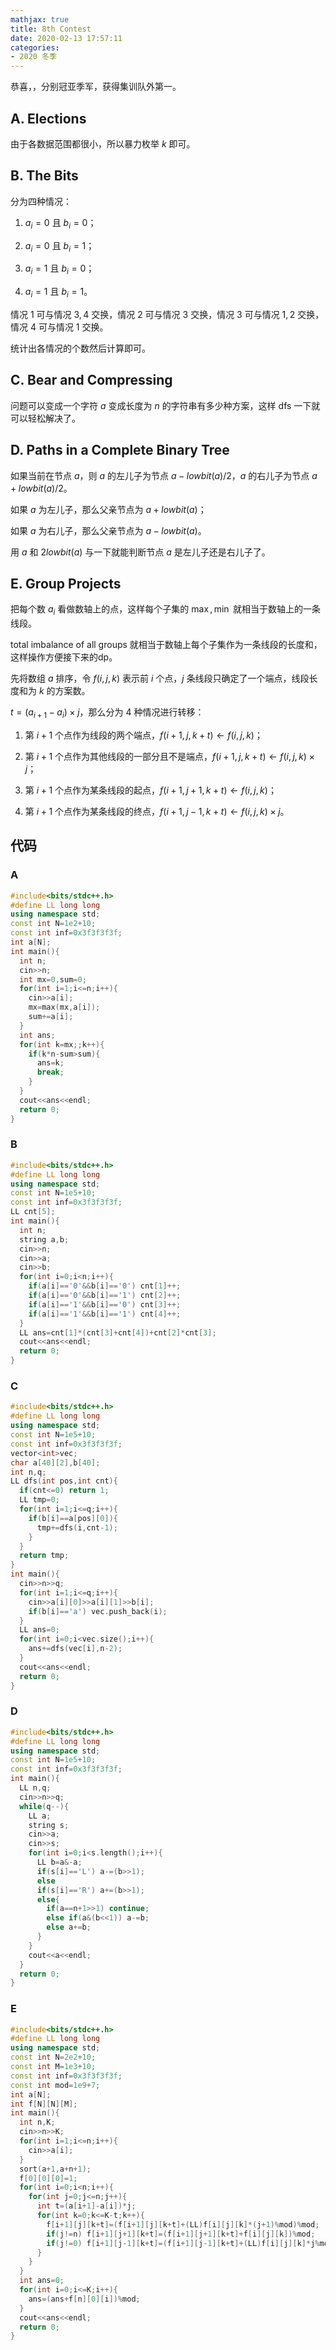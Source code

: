 ```yaml
---
mathjax: true
title: 8th Contest
date: 2020-02-13 17:57:11
categories:
- 2020 冬季
---
```


恭喜，，分别冠亚季军，获得集训队外第一。

## A. Elections

由于各数据范围都很小，所以暴力枚举 $k$ 即可。

## B. The Bits

分为四种情况：

1. $a_i=0$ 且 $b_i=0$；

2. $a_i=0$ 且 $b_i=1$；

3. $a_i=1$ 且 $b_i=0$；

4. $a_i=1$ 且 $b_i=1$。

情况 $1$ 可与情况 $3,4$ 交换，情况 $2$ 可与情况 $3$ 交换，情况 $3$ 可与情况 $1,2$ 交换，情况 $4$ 可与情况 $1$ 交换。

统计出各情况的个数然后计算即可。

## C. Bear and Compressing

问题可以变成一个字符 $a$ 变成长度为 $n$ 的字符串有多少种方案，这样 dfs 一下就可以轻松解决了。

## D. Paths in a Complete Binary Tree

如果当前在节点 $a$，则 $a$ 的左儿子为节点 $a-lowbit(a)/2$，$a$ 的右儿子为节点 $a+lowbit(a)/2$。

如果 $a$ 为左儿子，那么父亲节点为 $a+lowbit(a)$；

如果 $a$ 为右儿子，那么父亲节点为 $a-lowbit(a)$。

用 $a$ 和 $2lowbit(a)$ 与一下就能判断节点 $a$ 是左儿子还是右儿子了。

## E. Group Projects

把每个数 $a_i$ 看做数轴上的点，这样每个子集的 $\max,\min$ 就相当于数轴上的一条线段。

total imbalance of all groups 就相当于数轴上每个子集作为一条线段的长度和，这样操作方便接下来的dp。

先将数组 $a$ 排序，令 $f(i,j,k)$ 表示前 $i$ 个点，$j$ 条线段只确定了一个端点，线段长度和为 $k$ 的方案数。

$t=(a_{i+1}-a_i) \times j$，那么分为 $4$ 种情况进行转移：

1. 第 $i+1$ 个点作为线段的两个端点，$f(i+1,j,k+t) \leftarrow f(i,j,k)$；

2. 第 $i+1$ 个点作为其他线段的一部分且不是端点，$f(i+1,j,k+t) \leftarrow f(i,j,k) \times j$；

3. 第 $i+1$ 个点作为某条线段的起点，$f(i+1,j+1,k+t) \leftarrow f(i,j,k)$；

4. 第 $i+1$ 个点作为某条线段的终点，$f(i+1,j-1,k+t) \leftarrow f(i,j,k) \times j$。

<!--more-->

## 代码

### A

```c++
#include<bits/stdc++.h>
#define LL long long
using namespace std;
const int N=1e2+10;
const int inf=0x3f3f3f3f;
int a[N];
int main(){
  int n;
  cin>>n;
  int mx=0,sum=0;
  for(int i=1;i<=n;i++){
    cin>>a[i];
    mx=max(mx,a[i]);
    sum+=a[i];
  }
  int ans;
  for(int k=mx;;k++){
    if(k*n-sum>sum){
      ans=k;
      break;
    }
  }
  cout<<ans<<endl;
  return 0;
}
```

### B

```c++
#include<bits/stdc++.h>
#define LL long long
using namespace std;
const int N=1e5+10;
const int inf=0x3f3f3f3f;
LL cnt[5];
int main(){
  int n;
  string a,b;
  cin>>n;
  cin>>a;
  cin>>b;
  for(int i=0;i<n;i++){
    if(a[i]=='0'&&b[i]=='0') cnt[1]++;
    if(a[i]=='0'&&b[i]=='1') cnt[2]++;
    if(a[i]=='1'&&b[i]=='0') cnt[3]++;
    if(a[i]=='1'&&b[i]=='1') cnt[4]++;
  }
  LL ans=cnt[1]*(cnt[3]+cnt[4])+cnt[2]*cnt[3];
  cout<<ans<<endl;
  return 0;
}
```

### C

```c++
#include<bits/stdc++.h>
#define LL long long
using namespace std;
const int N=1e5+10;
const int inf=0x3f3f3f3f;
vector<int>vec;
char a[40][2],b[40];
int n,q;
LL dfs(int pos,int cnt){
  if(cnt<=0) return 1;
  LL tmp=0;
  for(int i=1;i<=q;i++){
    if(b[i]==a[pos][0]){
      tmp+=dfs(i,cnt-1);
    }
  }
  return tmp;
}
int main(){
  cin>>n>>q;
  for(int i=1;i<=q;i++){
    cin>>a[i][0]>>a[i][1]>>b[i];
    if(b[i]=='a') vec.push_back(i);
  }
  LL ans=0;
  for(int i=0;i<vec.size();i++){
    ans+=dfs(vec[i],n-2);
  }
  cout<<ans<<endl;
  return 0;
}
```

### D

```c++
#include<bits/stdc++.h>
#define LL long long
using namespace std;
const int N=1e5+10;
const int inf=0x3f3f3f3f;
int main(){
  LL n,q;
  cin>>n>>q;
  while(q--){
    LL a;
    string s;
    cin>>a;
    cin>>s;
    for(int i=0;i<s.length();i++){
      LL b=a&-a;
      if(s[i]=='L') a-=(b>>1);
      else
      if(s[i]=='R') a+=(b>>1);
      else{
        if(a==n+1>>1) continue;
        else if(a&(b<<1)) a-=b;
        else a+=b;
      }
    }
    cout<<a<<endl;
  }
  return 0;
}
```

### E

```c++
#include<bits/stdc++.h>
#define LL long long
using namespace std;
const int N=2e2+10;
const int M=1e3+10;
const int inf=0x3f3f3f3f;
const int mod=1e9+7;
int a[N];
int f[N][N][M];
int main(){
  int n,K;
  cin>>n>>K;
  for(int i=1;i<=n;i++){
    cin>>a[i];
  }
  sort(a+1,a+n+1);
  f[0][0][0]=1;
  for(int i=0;i<n;i++){
    for(int j=0;j<=n;j++){
      int t=(a[i+1]-a[i])*j;
      for(int k=0;k<=K-t;k++){
        f[i+1][j][k+t]=(f[i+1][j][k+t]+(LL)f[i][j][k]*(j+1)%mod)%mod;
        if(j!=n) f[i+1][j+1][k+t]=(f[i+1][j+1][k+t]+f[i][j][k])%mod;
        if(j!=0) f[i+1][j-1][k+t]=(f[i+1][j-1][k+t]+(LL)f[i][j][k]*j%mod)%mod;
      }
    }
  }
  int ans=0;
  for(int i=0;i<=K;i++){
    ans=(ans+f[n][0][i])%mod;
  }
  cout<<ans<<endl;
  return 0;
}
```
